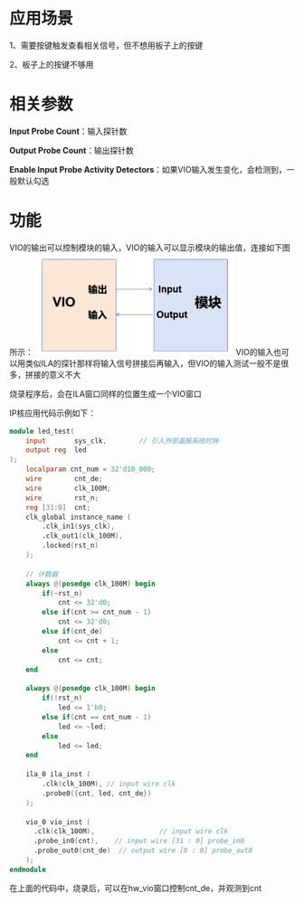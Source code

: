 # 应用场景
1、需要按键触发查看相关信号，但不想用板子上的按键

2、板子上的按键不够用

# 相关参数
**Input Probe Count**：输入探针数

**Output Probe Count**：输出探针数

**Enable Input Probe Activity Detectors**：如果VIO输入发生变化，会检测到，一般默认勾选

# 功能
VIO的输出可以控制模块的输入，VIO的输入可以显示模块的输出值，连接如下图所示：
<img src=fig4/VIO_connect.png style="zoom: 67%">
VIO的输入也可以用类似ILA的探针那样将输入信号拼接后再输入，但VIO的输入测试一般不是很多，拼接的意义不大

烧录程序后，会在ILA窗口同样的位置生成一个VIO窗口

IP核应用代码示例如下：
```verilog
module led_test(
	input		sys_clk,		// 引入外部晶振系统时钟
	output reg	led
);
	localparam cnt_num = 32'd10_000;
	wire 		cnt_de;
	wire 		clk_100M;
	wire 		rst_n;
	reg [31:0] 	cnt;
	clk_global instance_name (
		.clk_in1(sys_clk),
		.clk_out1(clk_100M),     
		.locked(rst_n)      
	);      
	
	// 计数器
	always @(posedge clk_100M) begin
		if(~rst_n)
			cnt <= 32'd0;
		else if(cnt >= cnt_num - 1)
			cnt <= 32'd0;
		else if(cnt_de)
			cnt <= cnt + 1;
		else
			cnt <= cnt;
	end
	
	always @(posedge clk_100M) begin
		if(!rst_n)
			led <= 1'b0;
		else if(cnt == cnt_num - 1)
			led <= ~led;
		else
			led <= led;
	end
	
	ila_0 ila_inst (
		.clk(clk_100M), // input wire clk
		.probe0({cnt, led, cnt_de})
	);
	
	vio_0 vio_inst (
	  .clk(clk_100M),                // input wire clk
	  .probe_in0(cnt),    // input wire [31 : 0] probe_in0
	  .probe_out0(cnt_de)  // output wire [0 : 0] probe_out0
	);
endmodule
```
在上面的代码中，烧录后，可以在hw_vio窗口控制cnt_de，并观测到cnt